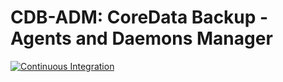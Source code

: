# CDB-ADM: CoreData Backup - Agents and Daemons Manager
[![Continuous Integration](https://github.com/gabrielfalcao/cdb-adm/actions/workflows/ci.yml/badge.svg)](https://github.com/gabrielfalcao/cdb-adm/actions/workflows/ci.yml)
